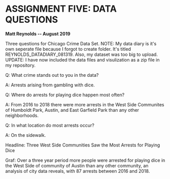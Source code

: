 <h1>ASSIGNMENT FIVE: DATA QUESTIONS</h1>

**Matt Reynolds -- August 2019**

Three questions for Chicago Crime Data Set. NOTE: My data diary is it's own seperate file because I forgot to create folder. It's titled REYNOLDS_DATADIARY_081319. Also, my dataset was too big to upload. UPDATE: I have now included the data files and visulization as a zip file in my repository.

Q: What crime stands out to you in the data?

A: Arrests arising from gambling with dice.

Q: Where do arrests for playing dice happen most often?

A: From 2016 to 2018 there were more arrests in the West Side Communites of Humboldt Park, Austin, and East Garfield Park than any other neighborhoods.

Q: In what location do most arrests occur?

A: On the sidewalk.

Headline: Three West Side Communities Saw the Most Arrests for Playing Dice 

Graf: Over a three year period more people were arrested for playing dice in the West Side of community of Austin than any other community, an analysis of city data reveals, with 87 arrests between 2016 and 2018.

